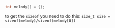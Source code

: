 ```c++
int melody[] = {};
```

to get the `sizeof` you need to do this: `size_t size = sizeof(melody)/sizeof(melody[0]) `
